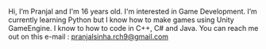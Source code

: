 Hi, I’m Pranjal and I'm 16 years old.
I'm interested in Game Development.
I’m currently learning Python but I know how to make games using Unity GameEngine.
I know to how to code in C++, C# and Java.
You can reach me out on this e-mail : pranjalsinha.rch9@gmail.com
